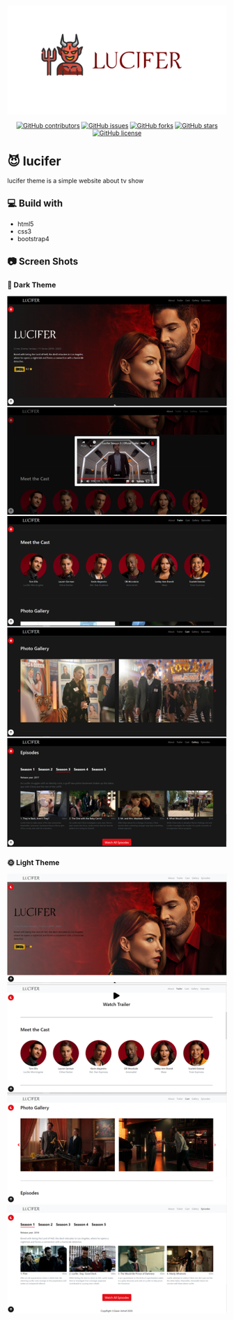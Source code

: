 
![lucifer](img/cover.png)


<div align="center">

[![GitHub contributors](https://img.shields.io/github/contributors/theme-masters/tv-theme)](https://github.com/theme-masters/tv-theme/contributors)
[![GitHub issues](https://img.shields.io/github/issues/theme-masters/tv-theme)](https://github.com/theme-masters/tv-theme/issues)
[![GitHub forks](https://img.shields.io/github/forks/theme-masters/tv-theme)](https://github.com/theme-masters/tv-theme/network)
[![GitHub stars](https://img.shields.io/github/stars/theme-masters/tv-theme)](https://github.com/theme-masters/tv-theme/stargazers)
[![GitHub license](https://img.shields.io/github/license/theme-masters/tv-theme)](https://github.com/theme-masters/tv-theme/blob/master/LICENSE)

</div>

# 😈 lucifer
lucifer theme is a simple website about tv show
## 💻 Build with
* html5
* css3
* bootstrap4
## 📷 Screen Shots
### 🌙 Dark Theme
![1](ss/1.PNG)
![2](ss/2.PNG)
![3](ss/3.PNG)
![4](ss/4.PNG)
![5](ss/5.PNG)
### 🌞 Light Theme
![6](ss/6.PNG)
![7](ss/7.PNG)
![8](ss/8.PNG)
![9](ss/9.PNG)

